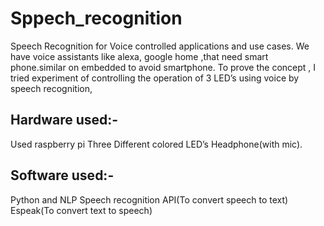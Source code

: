 # Sppech_recognition

Speech Recognition for Voice controlled applications and use cases.
We have voice assistants like alexa, google home ,that need smart phone.similar on embedded to avoid smartphone.
To prove the concept ,
I tried experiment of controlling the operation of 3 LED’s using voice by speech recognition,

## Hardware used:-
  Used raspberry pi
  Three Different colored LED’s
  Headphone(with mic).
## Software used:-
  Python and NLP
  Speech recognition API(To convert speech to text)
  Espeak(To convert text to speech)
